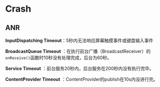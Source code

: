 # Crash

## ANR

**InputDispatching Timeout**：5秒内无法响应屏幕触摸事件或键盘输入事件

**BroadcastQueue Timeout** ：在执行前台广播（BroadcastReceiver）的`onReceive()`函数时10秒没有处理完成，后台为60秒。

**Service Timeout** ：前台服务20秒内，后台服务在200秒内没有执行完毕。

**ContentProvider Timeout** ：ContentProvider的publish在10s内没进行完。

